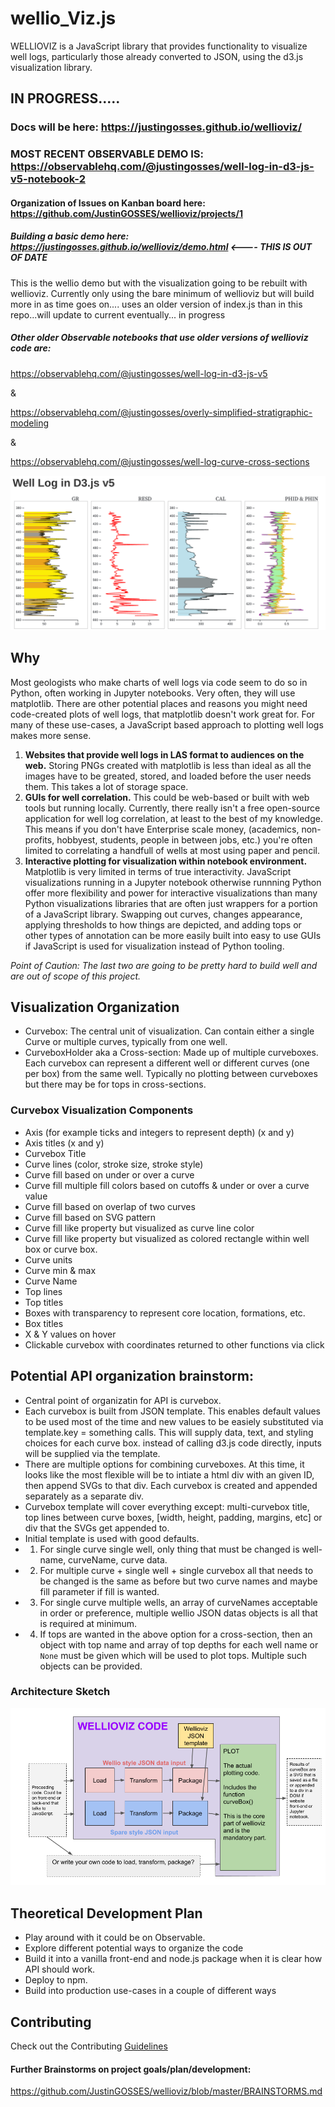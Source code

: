# wellio_Viz.js

WELLIOVIZ is a JavaScript library that provides functionality to visualize well logs, particularly those already converted to JSON, using the d3.js visualization library.

## IN PROGRESS.....

### Docs will be here: https://justingosses.github.io/wellioviz/

### MOST RECENT OBSERVABLE DEMO IS: https://observablehq.com/@justingosses/well-log-in-d3-js-v5-notebook-2

#### Organization of Issues on Kanban board here: https://github.com/JustinGOSSES/wellioviz/projects/1

##### Building a basic demo here: https://justingosses.github.io/wellioviz/demo.html <---- THIS IS OUT OF DATE

This is the wellio demo but with the visualization going to be rebuilt with wellioviz. Currently only using the bare minimum of wellioviz but will build more in as time goes on.... uses an older version of index.js than in this repo...will update to current eventually... in progress


##### Other older Observable notebooks that use older versions of wellioviz code are:
https://observablehq.com/@justingosses/well-log-in-d3-js-v5

&

https://observablehq.com/@justingosses/overly-simplified-stratigraphic-modeling

&

https://observablehq.com/@justingosses/well-log-curve-cross-sections


<a href="https://observablehq.com/@justingosses/well-log-in-d3-js-v5"><img src="docs/images/well_log_screenshot.png"></a>

## Why

Most geologists who make charts of well logs via code seem to do so in Python, often working in Jupyter notebooks. Very often, they will use matplotlib. There are other potential places and reasons you might need code-created plots of well logs, that matplotlib doesn't work great for. For many of these use-cases, a JavaScript based approach to plotting well logs makes more sense.

1. <b>Websites that provide well logs in LAS format to audiences on the web.</b> Storing PNGs created with matplotlib is less than ideal as all the images have to be greated, stored, and loaded before the user needs them. This takes a lot of storage space.
2. <b>GUIs for well correlation.</b> This could be web-based or built with web tools but running locally. Currently, there really isn't a free open-source application for well log correlation, at least to the best of my knowledge. This means if you don't have Enterprise scale money, (academics, non-profits, hobbyest, students, people in between jobs, etc.) you're often limited to correlating a handfull of wells at most using paper and pencil. 
3. <b>Interactive plotting for visualization within notebook environment.</b> Matplotlib is very limited in terms of true interactivity. JavaScript visualizations running in a Jupyter notebook otherwise runnning Python offer more flexibility and power for interactive visualizations than many Python visualizations libraries that are often just wrappers for a portion of a JavaScript library. Swapping out curves, changes appearance, applying thresholds to how things are depicted, and adding tops or other types of annotation can be more easily built into easy to use GUIs if JavaScript is used for visualization instead of Python tooling.

<i>Point of Caution: The last two are going to be pretty hard to build well and are out of scope of this project.</i>

## Visualization Organization
- Curvebox: The central unit of visualization. Can contain either a single Curve or multiple curves, typically from one well.
- CurveboxHolder aka a Cross-section: Made up of multiple curveboxes. Each curvebox can represent a different well or different curves (one per box) from the same well. Typically no plotting between curveboxes but there may be for tops in cross-sections. 

### Curvebox Visualization Components
- Axis (for example ticks and integers to represent depth) (x and y)
- Axis titles (x and y)
- Curvebox Title
- Curve lines (color, stroke size, stroke style)
- Curve fill based on under or over a curve 
- Curve fill multiple fill colors based on cutoffs & under or over a curve value
- Curve fill based on overlap of two curves
- Curve fill based on SVG pattern
- Curve fill like property but visualized as curve line color
- Curve fill like property but visualized as colored rectangle within well box or curve box.
- Curve units
- Curve min & max
- Curve Name
- Top lines
- Top titles
- Boxes with transparency to represent core location, formations, etc.
- Box titles
- X & Y values on hover
- Clickable curvebox with coordinates returned to other functions via click

## Potential API organization brainstorm:
- Central point of organizatin for API is curvebox.
- Each curvebox is built from JSON template. This enables default values to be used most of the time and new values to be easiely substituted via template.key = something calls. This will supply data, text, and styling choices for each curve box. instead of calling d3.js code directly, inputs will be supplied via the template. 
- There are multiple options for combining curveboxes. At this time, it looks like the most flexible will be to intiate a html div with an given ID, then append SVGs to that div. Each curvebox is created and appended separately as a separate div. 
- Curvebox template will cover everything except: multi-curvebox title, top lines between curve boxes, [width, height, padding, margins, etc] or div that the SVGs get appended to. 
- Initial template is used with good defaults. 
- 1. For single curve single well, only thing that must be changed is well-name, curveName, curve data. 
- 2. For multiple curve + single well + single curvebox all that needs to be changed is the same as before but two curve names and maybe fill parameter if fill is wanted.
- 3. For single curve multiple wells, an array of curveNames acceptable in order or preference, multiple wellio JSON datas objects is all that is required at minimum. 
- 4. If tops are wanted in the above option for a cross-section, then an object with top name and array of top depths for each well name or `None` must be given which will be used to plot tops. Multiple such objects can be provided.

### Architecture Sketch
<a href="images/wellioviz_architecture.png"><img src="docs/images/wellioviz_architecture.png"></a>

## Theoretical Development Plan
- Play around with it could be on Observable. 
- Explore different potential ways to organize the code
- Build it into a vanilla front-end and node.js package when it is clear how API should work.
- Deploy to npm. 
- Build into production use-cases in a couple of different ways

## Contributing
Check out the Contributing <a href="https://github.com/JustinGOSSES/wellioviz/blob/master/CONTRIBUTING.md">Guidelines</a>

#### Further Brainstorms on project goals/plan/development:
https://github.com/JustinGOSSES/wellioviz/blob/master/BRAINSTORMS.md
